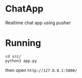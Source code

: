 # ChatApp
Realtime chat app using pusher

# Running
```
cd src/
python3 app.py
```

then open `http://127.0.0.1:5000/`
